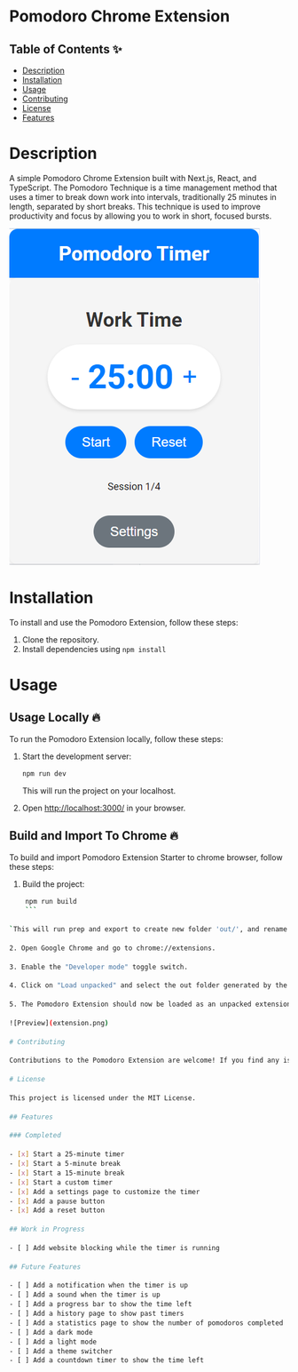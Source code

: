 # Pomodoro Chrome Extension

## Table of Contents ✨

- [Description](#description)
- [Installation](#installation)
- [Usage](#usage)
- [Contributing](#contributing)
- [License](#license)
- [Features](#features)

# Description

A simple Pomodoro Chrome Extension built with Next.js, React, and TypeScript. The Pomodoro Technique is a time management method that uses a timer to break down work into intervals, traditionally 25 minutes in length, separated by short breaks. This technique is used to improve productivity and focus by allowing you to work in short, focused bursts.

![Preview](front.png)

# Installation

To install and use the Pomodoro Extension, follow these steps:

1. Clone the repository.
2. Install dependencies using `npm install`

# Usage

## Usage Locally 🔥

To run the Pomodoro Extension locally, follow these steps:

1. Start the development server:
    ```sh
    npm run dev
    ```
    This will run the project on your localhost.

2. Open [http://localhost:3000/](http://localhost:3000/) in your browser.

## Build and Import To Chrome 🔥

To build and import Pomodoro Extension Starter to chrome browser, follow these steps:

1. Build the project:

```sh
    npm run build
    ```

`This will run prep and export to create new folder 'out/', and rename '_next' folder to 'next' (without underscore)`

2. Open Google Chrome and go to chrome://extensions.

3. Enable the "Developer mode" toggle switch.

4. Click on "Load unpacked" and select the out folder generated by the build process.

5. The Pomodoro Extension should now be loaded as an unpacked extension in Google Chrome.

![Preview](extension.png)

# Contributing

Contributions to the Pomodoro Extension are welcome! If you find any issues or have suggestions for improvements, please feel free to open an issue or submit a pull request.

# License

This project is licensed under the MIT License.

## Features

### Completed

- [x] Start a 25-minute timer
- [x] Start a 5-minute break
- [x] Start a 15-minute break
- [x] Start a custom timer
- [x] Add a settings page to customize the timer
- [x] Add a pause button
- [x] Add a reset button

## Work in Progress

- [ ] Add website blocking while the timer is running

## Future Features

- [ ] Add a notification when the timer is up
- [ ] Add a sound when the timer is up
- [ ] Add a progress bar to show the time left
- [ ] Add a history page to show past timers
- [ ] Add a statistics page to show the number of pomodoros completed
- [ ] Add a dark mode
- [ ] Add a light mode
- [ ] Add a theme switcher
- [ ] Add a countdown timer to show the time left
